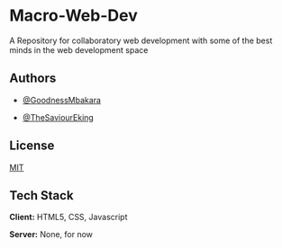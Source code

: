 # Macro-Web-Dev

A Repository for collaboratory web development with some of the best minds in the web development space
## Authors

- [@GoodnessMbakara](https://www.github.com/Goodnessmbakara)

- [@TheSaviourEking](https://www.github.com/TheSaviourEking)
## License

[MIT](https://choosealicense.com/licenses/mit/)


## Tech Stack

**Client:** HTML5, CSS, Javascript

**Server:** None, for now
